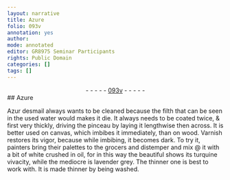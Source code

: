 ```yaml
---
layout: narrative
title: Azure
folio: 093v
annotation: yes
author:
mode: annotated
editor: GR8975 Seminar Participants
rights: Public Domain
categories: []
tags: []
---
```


 <div class="folio" align="center">- - - - - <a href="http://gallica.bnf.fr/ark:/12148/btv1b10500001g/f192.image" target="_blank">093v</a> - - - - - </div>    
## Azure

 
 Azur desmail always wants to be cleaned because the filth that can be seen in the used water would makes it die. It always needs to be coated twice, & first very thickly, driving the pinceau by laying it lengthwise then across. It is better used on canvas, which imbibes it immediately, than on wood. Varnish restores its vigor, because while imbibing, it becomes dark. To try it, painters bring their palettes to the grocers and distemper and mix @ it with a bit of white crushed in oil, for in this way the beautiful shows its turquine vivacity, while the mediocre is lavender grey. The thinner one is best to work with. It is made thinner by being washed. 
 